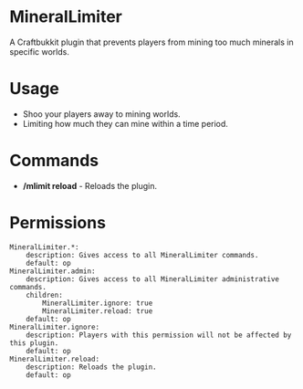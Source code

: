 MineralLimiter
========

A Craftbukkit plugin that prevents players from mining too much minerals in specific worlds.

Usage
========

* Shoo your players away to mining worlds.
* Limiting how much they can mine within a time period.


Commands
========
* **/mlimit reload** - Reloads the plugin.

Permissions
========

    MineralLimiter.*:
        description: Gives access to all MineralLimiter commands.
        default: op
    MineralLimiter.admin:
        description: Gives access to all MineralLimiter administrative commands.
        children:
            MineralLimiter.ignore: true
            MineralLimiter.reload: true
        default: op
    MineralLimiter.ignore:
        description: Players with this permission will not be affected by this plugin.
        default: op
    MineralLimiter.reload:
        description: Reloads the plugin.
        default: op
